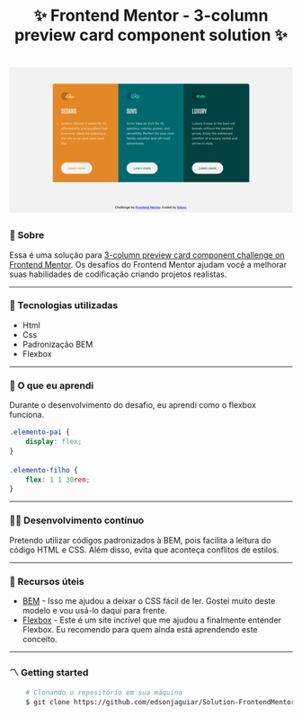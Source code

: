 <h1 style="text-align: center">
    ✨ Frontend Mentor - 3-column preview card component solution ✨
</h1>

<h1>
    <img src="./images/preview.png">
</h1>

### 🧾 Sobre

Essa é uma solução para [3-column preview card component challenge on Frontend Mentor](https://www.frontendmentor.io/challenges/3column-preview-card-component-pH92eAR2-). Os desafios do Frontend Mentor ajudam você a melhorar suas habilidades de codificação criando projetos realistas.

---

### 🚀 Tecnologias utilizadas

-   Html
-   Css
-   Padronização BEM
-   Flexbox

---

### 📖 O que eu aprendi

Durante o desenvolvimento do desafio, eu aprendi como o flexbox funciona.

```css
.elemento-pai {
    display: flex;
}

.elemento-filho {
    flex: 1 1 30rem;
}
```

---

### 👨‍💻 Desenvolvimento contínuo

Pretendo utilizar códigos padronizados à BEM, pois facilita a leitura do código HTML e CSS. Além disso, evita que aconteça conflitos de estilos.

---

### 🤝 Recursos úteis

-   [BEM](https://en.bem.info/methodology/quick-start/) - Isso me ajudou a deixar o CSS fácil de ler. Gostei muito deste modelo e vou usá-lo daqui para frente.
-   [Flexbox](https://origamid.com/projetos/flexbox-guia-completo/) - Este é um site incrível que me ajudou a finalmente entender Flexbox. Eu recomendo para quem ainda está aprendendo este conceito.

---

### 〽️ Getting started

```zsh
    # Clonando o repositório em sua máquina
    $ git clone https://github.com/edsonjaguiar/Solution-FrontendMentor-using-Flexbox
```
